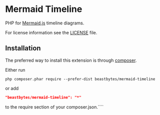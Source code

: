 # Mermaid Timeline
PHP for [Mermaid.js](https://mermaid.js.org/) timeline diagrams.

For license information see the [LICENSE](LICENSE.md) file.

## Installation

The preferred way to install this extension is through [composer](http://getcomposer.org/download/).

Either run

```
php composer.phar require --prefer-dist beastbytes/mermaid-timeline
```

or add

```json
"beastbytes/mermaid-timeline": "*"
```

to the require section of your composer.json.````
